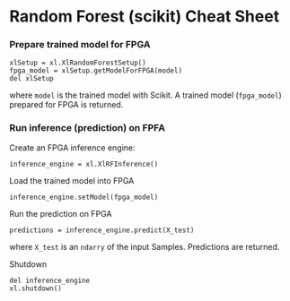# Random Forest (scikit) Cheat Sheet


### Prepare trained model for FPGA

```
xlSetup = xl.XlRandomForestSetup()
fpga_model = xlSetup.getModelForFPGA(model)
del xlSetup
```
where `model` is the trained model with Scikit. A trained model (`fpga_model`) prepared for FPGA is returned.

### Run inference (prediction) on FPFA

Create an FPGA inference engine:
```
inference_engine = xl.XlRFInference()
```

Load the trained model into FPGA
```
inference_engine.setModel(fpga_model)
```

Run the prediction on FPGA
```
predictions = inference_engine.predict(X_test)
```
where `X_test` is an `ndarry` of the input Samples. Predictions are returned.

Shutdown
```
del inference_engine
xl.shutdown()
```
